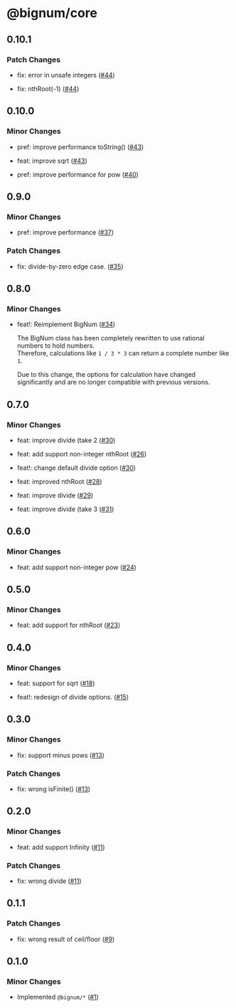 # @bignum/core

## 0.10.1

### Patch Changes

- fix: error in unsafe integers ([#44](https://github.com/ota-meshi/bignum/pull/44))

- fix: nthRoot(-1) ([#44](https://github.com/ota-meshi/bignum/pull/44))

## 0.10.0

### Minor Changes

- pref: improve performance toString() ([#43](https://github.com/ota-meshi/bignum/pull/43))

- feat: improve sqrt ([#43](https://github.com/ota-meshi/bignum/pull/43))

- pref: improve performance for pow ([#40](https://github.com/ota-meshi/bignum/pull/40))

## 0.9.0

### Minor Changes

- pref: improve performance ([#37](https://github.com/ota-meshi/bignum/pull/37))

### Patch Changes

- fix: divide-by-zero edge case. ([#35](https://github.com/ota-meshi/bignum/pull/35))

## 0.8.0

### Minor Changes

- feat!: Reimplement BigNum ([#34](https://github.com/ota-meshi/bignum/pull/34))

  The BigNum class has been completely rewritten to use rational numbers to hold numbers.\
  Therefore, calculations like `1 / 3 * 3` can return a complete number like `1`.

  Due to this change, the options for calculation have changed significantly and are no longer compatible with previous versions.

## 0.7.0

### Minor Changes

- feat: improve divide (take 2 ([#30](https://github.com/ota-meshi/bignum/pull/30))

- feat: add support non-integer nthRoot ([#26](https://github.com/ota-meshi/bignum/pull/26))

- feat!: change default divide option ([#30](https://github.com/ota-meshi/bignum/pull/30))

- feat: improved nthRoot ([#28](https://github.com/ota-meshi/bignum/pull/28))

- feat: improve divide ([#29](https://github.com/ota-meshi/bignum/pull/29))

- feat: improve divide (take 3 ([#31](https://github.com/ota-meshi/bignum/pull/31))

## 0.6.0

### Minor Changes

- feat: add support non-integer pow ([#24](https://github.com/ota-meshi/bignum/pull/24))

## 0.5.0

### Minor Changes

- feat: add support for nthRoot ([#23](https://github.com/ota-meshi/bignum/pull/23))

## 0.4.0

### Minor Changes

- feat: support for sqrt ([#18](https://github.com/ota-meshi/bignum/pull/18))

- feat!: redesign of divide options. ([#15](https://github.com/ota-meshi/bignum/pull/15))

## 0.3.0

### Minor Changes

- fix: support minus pows ([#13](https://github.com/ota-meshi/bignum/pull/13))

### Patch Changes

- fix: wrong isFinite() ([#13](https://github.com/ota-meshi/bignum/pull/13))

## 0.2.0

### Minor Changes

- feat: add support Infinity ([#11](https://github.com/ota-meshi/bignum/pull/11))

### Patch Changes

- fix: wrong divide ([#11](https://github.com/ota-meshi/bignum/pull/11))

## 0.1.1

### Patch Changes

- fix: wrong result of ceil/floor ([#9](https://github.com/ota-meshi/bignum/pull/9))

## 0.1.0

### Minor Changes

- Implemented `@bignum/*` ([#1](https://github.com/ota-meshi/bignum/pull/1))
